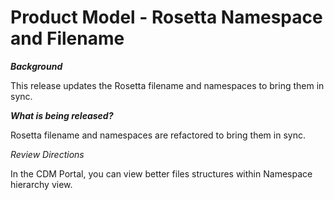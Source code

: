 # Product Model - Rosetta Namespace and Filename

**_Background_**

This release updates the Rosetta filename and namespaces to bring them in sync.

**_What is being released?_**

Rosetta filename and namespaces are refactored to bring them in sync.

_Review Directions_

In the CDM Portal, you can view better files structures within Namespace hierarchy view.

